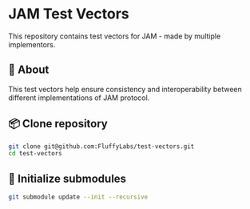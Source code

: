 # JAM Test Vectors

This repository contains test vectors for JAM -
made by multiple implementors.

## 📕 About

This test vectors help ensure consistency and
interoperability between different implementations of JAM protocol.

## 📦 Clone repository

```bash
git clone git@github.com:FluffyLabs/test-vectors.git
cd test-vectors
```

## 🔗 Initialize submodules

```bash
git submodule update --init --recursive
```
